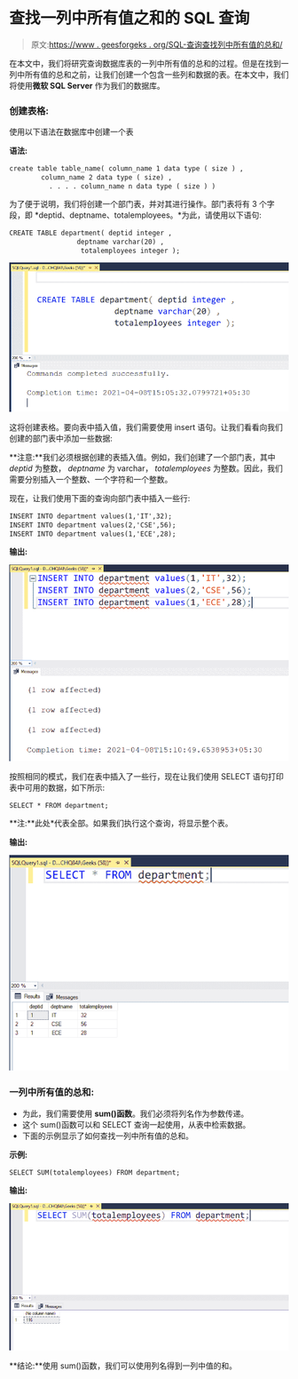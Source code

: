 # 查找一列中所有值之和的 SQL 查询

> 原文:[https://www . geesforgeks . org/SQL-查询查找列中所有值的总和/](https://www.geeksforgeeks.org/sql-query-to-find-the-sum-of-all-values-in-a-column/)

在本文中，我们将研究查询数据库表的一列中所有值的总和的过程。但是在找到一列中所有值的总和之前，让我们创建一个包含一些列和数据的表。在本文中，我们将使用**微软 SQL Server** 作为我们的数据库。

### **创建表格:**

使用以下语法在数据库中创建一个表

**语法:**

```
create table table_name( column_name 1 data type ( size ) ,
        column_name 2 data type ( size) ,
          . . . . column_name n data type ( size ) )
```

为了便于说明，我们将创建一个部门表，并对其进行操作。部门表将有 3 个字段，即 *deptid、deptname、totalemployees。*为此，请使用以下语句:

```
CREATE TABLE department( deptid integer ,
                 deptname varchar(20) ,
                  totalemployees integer );
```

![](img/d946d85e748ad8d189365cec18dc84a9.png)

这将创建表格。要向表中插入值，我们需要使用 insert 语句。让我们看看向我们创建的部门表中添加一些数据:

**注意:**我们必须根据创建的表插入值。例如，我们创建了一个部门表，其中 *deptid* 为整数， *deptname* 为 varchar， *totalemployees* 为整数。因此，我们需要分别插入一个整数、一个字符和一个整数。

现在，让我们使用下面的查询向部门表中插入一些行:

```
INSERT INTO department values(1,'IT',32);
INSERT INTO department values(2,'CSE',56);
INSERT INTO department values(1,'ECE',28);
```

**输出:**

![](img/d8e46a120b4c81c6541c064f98f9356a.png)

按照相同的模式，我们在表中插入了一些行，现在让我们使用 SELECT 语句打印表中可用的数据，如下所示:

```
SELECT * FROM department;
```

**注:**此处*代表全部。如果我们执行这个查询，将显示整个表。

**输出:**

![](img/6e2a31963310dfde23a30c36ad16ef81.png)

### **一列中所有值的总和:**

*   为此，我们需要使用 **sum()函数**。我们必须将列名作为参数传递。
*   这个 sum()函数可以和 SELECT 查询一起使用，从表中检索数据。
*   下面的示例显示了如何查找一列中所有值的总和。

**示例:**

```
SELECT SUM(totalemployees) FROM department;
```

**输出:**

![](img/aa75e4245c3b1c3e5e884ae1408ba897.png)

**结论:**使用 sum()函数，我们可以使用列名得到一列中值的和。